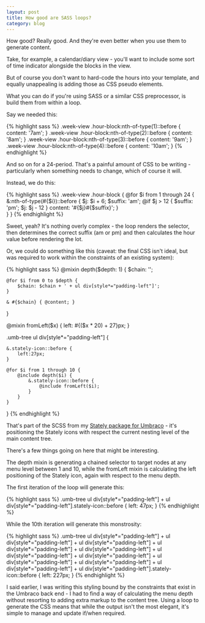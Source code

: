 ```yaml
---
layout: post
title: How good are SASS loops?
category: blog
---
```


How good? Really good. And they're even better when you use them to generate content.

Take, for example, a calendar/diary view - you'll want to include some sort of time indicator alongside the blocks in the view.

But of course you don't want to hard-code the hours into your template, and equally unappealing is adding those as CSS pseudo elements.

What you can do if you're using SASS or a similar CSS preprocessor, is build them from within a loop.

Say we needed this:

{% highlight sass %}
.week-view .hour-block:nth-of-type(1)::before { content: '7am'; }
.week-view .hour-block:nth-of-type(2)::before { content: '8am'; }
.week-view .hour-block:nth-of-type(3)::before { content: '9am'; }
.week-view .hour-block:nth-of-type(4)::before { content: '10am'; }
{% endhighlight %}

And so on for a 24-period. That's a painful amount of CSS to be writing - particularly when something needs to change, which of course it will.

Instead, we do this:

{% highlight sass %}
.week-view .hour-block {
    @for $i from 1 through 24 {
        &:nth-of-type(#{$i})::before {
            $j: $i + 6;
            $suffix: 'am';
            @if $j > 12 { $suffix: 'pm'; $j: $j - 12 }
            content: '#{$j}#{$suffix}';
        }                      
    }
}
{% endhighlight %}

Sweet, yeah? It's nothing overly complex - the loop renders the selector, then determines the correct suffix (am or pm) and then calculates the hour value before rendering the lot.

Or, we could do something like this (caveat: the final CSS isn't ideal, but was required to work within the constraints of an existing system):

{% highlight sass %}
@mixin depth($depth: 1) {
    $chain: '';

    @for $i from 0 to $depth {
        $chain: $chain + ' + ul div[style*="padding-left"]';
    }
  
    & #{$chain} { @content; }
}

@mixin fromLeft($x) {
    left: #{($x * 20) + 27}px;
}

.umb-tree ul div[style*="padding-left"] {

    &.stately-icon::before {
        left:27px;
    }

    @for $i from 1 through 10 {
        @include depth($i) {
            &.stately-icon::before {
                @include fromLeft($i);
            }
        }
    }
}
{% endhighlight %}

That's part of the SCSS from my [Stately package for Umbraco](https://our.umbraco.org/projects/backoffice-extensions/stately/) - it's positioning the Stately icons with respect the current nesting level of the main content tree.

There's a few things going on here that might be interesting.

The depth mixin is generating a chained selector to target nodes at any menu level between 1 and 10, while the fromLeft mixin is calculating the left positioning of the Stately icon, again with respect to the menu depth.

The first iteration of the loop will generate this:

{% highlight sass %}
.umb-tree ul div[style*="padding-left"] + ul div[style*="padding-left"].stately-icon::before { left: 47px; }
{% endhighlight %}

While the 10th iteration will generate this monstrosity:

{% highlight sass %}
.umb-tree ul div[style*="padding-left"] + ul div[style*="padding-left"] + ul div[style*="padding-left"] + ul div[style*="padding-left"] + ul div[style*="padding-left"] + ul div[style*="padding-left"] + ul div[style*="padding-left"] + ul div[style*="padding-left"] + ul div[style*="padding-left"] + ul div[style*="padding-left"] + ul div[style*="padding-left"].stately-icon::before { left: 227px; }
{% endhighlight %}

I said earlier, I was writing this styling bound by the constraints that exist in the Umbraco back end - I had to find a way of calculating the menu depth without resorting to adding extra markup to the content tree. Using a loop to generate the CSS means that while the output isn't the most elegant, it's simple to manage and update if/when required.
